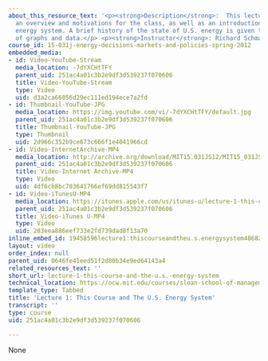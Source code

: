```yaml
---
about_this_resource_text: '<p><strong>Description</strong>:  This lecture provides
  an overview and motivations for the class, as well as an introduction to the U.S.
  energy system. A brief history of the state of U.S. energy is given through a series
  of graphs and data.</p> <p><strong>Instructor</strong>: Richard Schmalensee</p>'
course_id: 15-031j-energy-decisions-markets-and-policies-spring-2012
embedded_media:
- id: Video-YouTube-Stream
  media_location: -7dYXCHtTFY
  parent_uid: 251ac4a01c3b2e9df3d539237f070606
  title: Video-YouTube-Stream
  type: Video
  uid: d3a2ca66056d29ec111ed194ece7a2fd
- id: Thumbnail-YouTube-JPG
  media_location: https://img.youtube.com/vi/-7dYXCHtTFY/default.jpg
  parent_uid: 251ac4a01c3b2e9df3d539237f070606
  title: Thumbnail-YouTube-JPG
  type: Thumbnail
  uid: 2d966c352b9ce673c666f1e4041966cd
- id: Video-InternetArchive-MP4
  media_location: http://archive.org/download/MIT15.031JS12/MIT15_031JS12_lec01_300k.mp4
  parent_uid: 251ac4a01c3b2e9df3d539237f070606
  title: Video-Internet Archive-MP4
  type: Video
  uid: 4df6cb8bc783641766ef69dd815543f7
- id: Video-iTunesU-MP4
  media_location: https://itunes.apple.com/us/itunes-u/lecture-1-this-course-u.s./id609039736?i=140646244
  parent_uid: 251ac4a01c3b2e9df3d539237f070606
  title: Video-iTunes U-MP4
  type: Video
  uid: 283eea886eef733e2fd739dad8f13a70
inline_embed_id: 19458596lecture1:thiscourseandtheu.s.energysystem48682327
layout: video
order_index: null
parent_uid: 0646fe41eed51f2d80b34e9ed64143a4
related_resources_text: ''
short_url: lecture-1-this-course-and-the-u.s.-energy-system
technical_location: https://ocw.mit.edu/courses/sloan-school-of-management/15-031j-energy-decisions-markets-and-policies-spring-2012/video-lectures/lecture-1-this-course-and-the-u.s.-energy-system
template_type: Tabbed
title: 'Lecture 1: This Course and The U.S. Energy System'
transcript: ''
type: course
uid: 251ac4a01c3b2e9df3d539237f070606

---
```

None